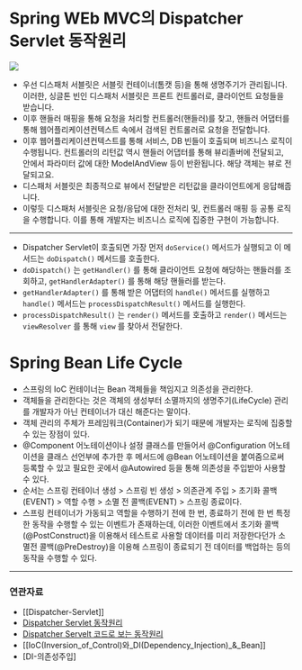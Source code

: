 # Spring WEb MVC의 Dispatcher Servlet 동작원리

![](https://img1.daumcdn.net/thumb/R1280x0/?scode=mtistory2&fname=https%3A%2F%2Fblog.kakaocdn.net%2Fdn%2FHgZeJ%2FbtrfoTlO2uZ%2F14G2NA51AuEf8sSpemccv0%2Fimg.jpg)

- 우선 디스패처 서블릿은 서블릿 컨테이너(톰캣 등)을 통해 생명주기가 관리됩니다. 이러한, 싱글톤 빈인 디스패처 서블릿은 프론트 컨트롤러로, 클라이언트 요청들을 받습니다.
- 이후 핸들러 매핑을 통해 요청을 처리할 컨트롤러(핸들러)를 찾고, 핸들러 어댑터를 통해 웹어플리케이션컨텍스트 속에서 검색된 컨트롤러로 요청을 전달합니다. 
- 이후 웹어플리케이션컨텍스트를 통해 서비스, DB 빈들이 호출되며 비즈니스 로직이 수행됩니다. 컨트롤러의 리턴값 역시 핸들러 어댑터를 통해 뷰리졸버에 전달되고, 안에서 파라미터 값에 대한 ModelAndView 등이 반환됩니다. 해당 객체는 뷰로 전달되고요.
- 디스패처 서블릿은 최종적으로 뷰에서 전달받은 리턴값을 클라이언트에게 응답해줍니다.  
- 이렇듯 디스패처 서블릿은 요청/응답에 대한 전처리 및, 컨트롤러 매핑 등 공통 로직을 수행합니다. 이를 통해 개발자는 비즈니스 로직에 집중한 구현이 가능합니다.

---

- Dispatcher Servlet이 호출되면 가장 먼저 `doService()` 메서드가 실행되고 이 메서드는 `doDispatch()` 메서드를 호출한다.
- `doDispatch()` 는 `getHandler()` 를 통해 클라이언트 요청에 해당하는 핸들러를 조회하고, `getHandlerAdapter()` 를 통해 해당 핸들러를 받는다. 
- `getHandlerAdapter()` 를 통해 받은 어댑터의 `handle()` 메서드를 실행하고 `handle()` 메서드는 `processDispatchResult()` 메서드를 실행한다.
- `processDispatchResult()` 는 `render()` 메서드를 호출하고 `render()` 메서드는 `viewResolver` 를 통해 `view` 를 찾아서 전달한다.


# Spring Bean Life Cycle

- 스프링의 IoC 컨테이너는 Bean 객체들을 책임지고 의존성을 관리한다.  
- 객체들을 관리한다는 것은 객체의 생성부터 소멸까지의 생명주기(LifeCycle) 관리를 개발자가 아닌 컨테이너가 대신 해준다는 말이다.  
- 객체 관리의 주체가 프레임워크(Container)가 되기 때문에 개발자는 로직에 집중할 수 있는 장점이 있다.
- @Component 어노테이션이나 설정 클래스를 만들어서 @Configuration 어노테이션을 클래스 선언부에 추가한 후 메서드에 @Bean 어노테이션을 붙여줌으로써 등록할 수 있고 필요한 곳에서 @Autowired 등을 통해 의존성을 주입받아 사용할 수 있다.
- 순서는 스프링 컨테이너 생성 > 스프링 빈 생성 > 의존관계 주입 > 초기화 콜백(EVENT) > 역할 수행 > 소멸 전 콜백(EVENT) > 스프링 종료이다.
- 스프링 컨테이너가 가동되고 역할을 수행하기 전에 한 번, 종료하기 전에 한 번 특정한 동작을 수행할 수 있는 이벤트가 존재하는데, 이러한 이벤트에서 초기화 콜백(@PostConstruct)을 이용해서 테스트로 사용할 데이터를 미리 저장한다던가 소멸전 콜백(@PreDestroy)을 이용해 스프링이 종료되기 전 데이터를 백업하는 등의 동작을 수행할 수 있다.


---
### 연관자료
- [[Dispatcher-Servlet]]
- [Dispatcher Servlet 동작원리](https://velog.io/@ejung803/Spring-Web-MVC%EC%9D%98-Dispatcher-Servlet%EC%9D%98-%EB%8F%99%EC%9E%91-%EC%9B%90%EB%A6%AC)
- [Dispatcher Servelt 코드로 보는 동작원리](https://yejun-the-developer.tistory.com/m/4)
- [[IoC(Inversion_of_Control)와_DI(Dependency_Injection)_&_Bean]]
- [DI-의존성주입]
